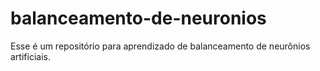 # balanceamento-de-neuronios
Esse é um repositório para aprendizado de balanceamento de neurônios artificiais.
